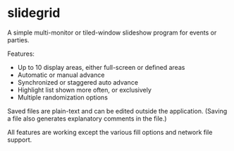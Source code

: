 # slidegrid

A simple multi-monitor or tiled-window slideshow program for events or parties.

Features:
* Up to 10 display areas, either full-screen or defined areas
* Automatic or manual advance
* Synchronized or staggered auto advance
* Highlight list shown more often, or exclusively
* Multiple randomization options

Saved files are plain-text and can be edited outside the application. (Saving a file also generates explanatory comments in the file.)

All features are working except the various fill options and network file support.
